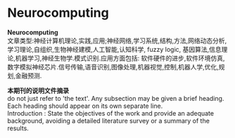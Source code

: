 # Neurocomputing

**Neurocomputing**  
文章类型:神经计算机理论,实践,应用;神经网络,学习系统,结构,方法,网络动态分析,学习理论,自组织,生物神经建模,人工智能,认知科学, fuzzy logic, 基因算法,信息理论,机器学习,神经生物学.模式识别.应用方面包括: 软件硬件的进步,软件环境仿真,数字模拟神经芯片.信号传输,语音识别,图像处理,机器视觉,控制,机器人学,优化,规划,金融预测.

**本期刊的说明文件摘录**  
do not just refer to 'the text'. Any subsection may be given a brief heading. Each heading should appear on its own separate line.  
Introduction : State the objectives of the work and provide an adequate background, avoiding a detailed literature survey or a summary of the results.

